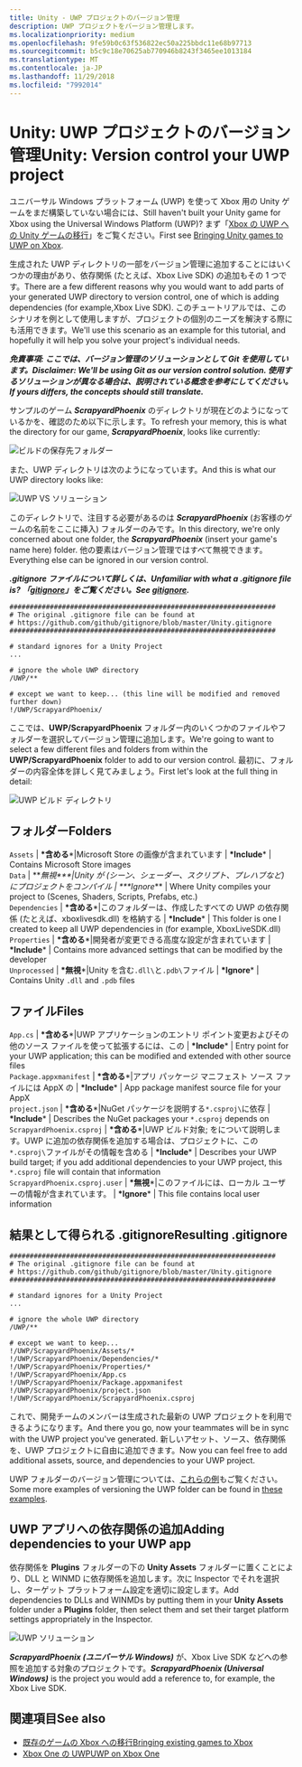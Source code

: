 ```yaml
---
title: Unity - UWP プロジェクトのバージョン管理
description: UWP プロジェクトをバージョン管理します。
ms.localizationpriority: medium
ms.openlocfilehash: 9fe59b0c63f536822ec50a225bbdc11e68b97713
ms.sourcegitcommit: b5c9c18e70625ab770946b8243f3465ee1013184
ms.translationtype: MT
ms.contentlocale: ja-JP
ms.lasthandoff: 11/29/2018
ms.locfileid: "7992014"
---
```

# <a name="unity-version-control-your-uwp-project"></a><span data-ttu-id="ca9aa-103">Unity: UWP プロジェクトのバージョン管理</span><span class="sxs-lookup"><span data-stu-id="ca9aa-103">Unity: Version control your UWP project</span></span>

<span data-ttu-id="ca9aa-104">ユニバーサル Windows プラットフォーム (UWP) を使って Xbox 用の Unity ゲームをまだ構築していない場合には、</span><span class="sxs-lookup"><span data-stu-id="ca9aa-104">Still haven't built your Unity game for Xbox using the Universal Windows Platform (UWP)?</span></span>  <span data-ttu-id="ca9aa-105">まず「[Xbox の UWP への Unity ゲームの移行](development-lanes-unity.md)」をご覧ください。</span><span class="sxs-lookup"><span data-stu-id="ca9aa-105">First see [Bringing Unity games to UWP on Xbox](development-lanes-unity.md).</span></span>

<span data-ttu-id="ca9aa-106">生成された UWP ディレクトリの一部をバージョン管理に追加することにはいくつかの理由があり、依存関係 (たとえば、Xbox Live SDK) の追加もその 1 つです。</span><span class="sxs-lookup"><span data-stu-id="ca9aa-106">There are a few different reasons why you would want to add parts of your generated UWP directory to version control, one of which is adding dependencies (for example,Xbox Live SDK).</span></span>  <span data-ttu-id="ca9aa-107">このチュートリアルでは、このシナリオを例として使用しますが、プロジェクトの個別のニーズを解決する際にも活用できます。</span><span class="sxs-lookup"><span data-stu-id="ca9aa-107">We'll use this scenario as an example for this tutorial, and hopefully it will help you solve your project's individual needs.</span></span>

***<span data-ttu-id="ca9aa-108">免責事項: ここでは、バージョン管理のソリューションとして Git を使用しています。</span><span class="sxs-lookup"><span data-stu-id="ca9aa-108">Disclaimer: We'll be using Git as our version control solution.</span></span>  <span data-ttu-id="ca9aa-109">使用するソリューションが異なる場合は、説明されている概念を参考にしてください。</span><span class="sxs-lookup"><span data-stu-id="ca9aa-109">If yours differs, the concepts should still translate.</span></span>***

<span data-ttu-id="ca9aa-110">サンプルのゲーム ***ScrapyardPhoenix*** のディレクトリが現在どのようになっているかを、確認のため以下に示します。</span><span class="sxs-lookup"><span data-stu-id="ca9aa-110">To refresh your memory, this is what the directory for our game, ***ScrapyardPhoenix***, looks like currently:</span></span>

![ビルドの保存先フォルダー](images/build-destination.png)

<span data-ttu-id="ca9aa-112">また、UWP ディレクトリは次のようになっています。</span><span class="sxs-lookup"><span data-stu-id="ca9aa-112">And this is what our UWP directory looks like:</span></span>

![UWP VS ソリューション](images/uwp-vs-solution.png)

<span data-ttu-id="ca9aa-114">このディレクトリで、注目する必要があるのは ***ScrapyardPhoenix*** (お客様のゲームの名前をここに挿入) フォルダーのみです。</span><span class="sxs-lookup"><span data-stu-id="ca9aa-114">In this directory, we're only concerned about one folder, the ***ScrapyardPhoenix*** (insert your game's name here) folder.</span></span>  <span data-ttu-id="ca9aa-115">他の要素はバージョン管理ではすべて無視できます。</span><span class="sxs-lookup"><span data-stu-id="ca9aa-115">Everything else can be ignored in our version control.</span></span>

***<span data-ttu-id="ca9aa-116">.gitignore ファイルについて詳しくは、</span><span class="sxs-lookup"><span data-stu-id="ca9aa-116">Unfamiliar with what a .gitignore file is?</span></span>  <span data-ttu-id="ca9aa-117">「[gitignore](https://git-scm.com/docs/gitignore)」をご覧ください。</span><span class="sxs-lookup"><span data-stu-id="ca9aa-117">See [gitignore](https://git-scm.com/docs/gitignore).</span></span>***

    ##################################################################
    # The original .gitignore file can be found at
    # https://github.com/github/gitignore/blob/master/Unity.gitignore
    ##################################################################

    # standard ignores for a Unity Project
    ...

    # ignore the whole UWP directory
    /UWP/**

    # except we want to keep... (this line will be modified and removed further down)
    !/UWP/ScrapyardPhoenix/

<span data-ttu-id="ca9aa-118">ここでは、**UWP/ScrapyardPhoenix** フォルダー内のいくつかのファイルやフォルダーを選択してバージョン管理に追加します。</span><span class="sxs-lookup"><span data-stu-id="ca9aa-118">We're going to want to select a few different files and folders from within the **UWP/ScrapyardPhoenix** folder to add to our version control.</span></span>  <span data-ttu-id="ca9aa-119">最初に、フォルダーの内容全体を詳しく見てみましょう。</span><span class="sxs-lookup"><span data-stu-id="ca9aa-119">First let's look at the full thing in detail:</span></span>

![UWP ビルド ディレクトリ](images/uwp-build-directory.png)  

## <a name="folders"></a><span data-ttu-id="ca9aa-121">フォルダー</span><span class="sxs-lookup"><span data-stu-id="ca9aa-121">Folders</span></span>  

`Assets`<span data-ttu-id="ca9aa-122"> | **\*含める**\*|Microsoft Store の画像が含まれています</span><span class="sxs-lookup"><span data-stu-id="ca9aa-122"> | **\*Include*** | Contains Microsoft Store images</span></span>  
`Data`<span data-ttu-id="ca9aa-123">   | \*\**無視\*\*\*|Unity が (シーン、シェーダー、スクリプト、プレハブなど) にプロジェクトをコンパイル</span><span class="sxs-lookup"><span data-stu-id="ca9aa-123">   | \*\*\*Ignore*\*\* | Where Unity compiles your project to (Scenes, Shaders, Scripts, Prefabs, etc.)</span></span>  
`Dependencies`<span data-ttu-id="ca9aa-124"> | **\*含める**\*|このフォルダーは、作成したすべての UWP の依存関係 (たとえば、xboxlivesdk.dll) を格納する</span><span class="sxs-lookup"><span data-stu-id="ca9aa-124"> | **\*Include*** | This folder is one I created to keep all UWP dependencies in (for example, XboxLiveSDK.dll)</span></span>  
`Properties`<span data-ttu-id="ca9aa-125"> | **\*含める**\*|開発者が変更できる高度な設定が含まれています</span><span class="sxs-lookup"><span data-stu-id="ca9aa-125"> | **\*Include*** | Contains more advanced settings that can be modified by the developer</span></span>  
`Unprocessed`<span data-ttu-id="ca9aa-126"> | **\*無視**\*|Unity を含む`.dll\`と`.pdb\`ファイル</span><span class="sxs-lookup"><span data-stu-id="ca9aa-126"> | **\*Ignore*** | Contains Unity `.dll` and `.pdb` files</span></span>  

## <a name="files"></a><span data-ttu-id="ca9aa-127">ファイル</span><span class="sxs-lookup"><span data-stu-id="ca9aa-127">Files</span></span>  

`App.cs`<span data-ttu-id="ca9aa-128"> | **\*含める**\*|UWP アプリケーションのエントリ ポイント変更およびその他のソース ファイルを使って拡張するには、この</span><span class="sxs-lookup"><span data-stu-id="ca9aa-128"> | **\*Include*** | Entry point for your UWP application; this can be modified and extended with other source files</span></span>  
`Package.appxmanifest`<span data-ttu-id="ca9aa-129"> | **\*含める**\*|アプリ パッケージ マニフェスト ソース ファイルには AppX の</span><span class="sxs-lookup"><span data-stu-id="ca9aa-129"> | **\*Include*** | App package manifest source file for your AppX</span></span>  
`project.json`<span data-ttu-id="ca9aa-130"> | **\*含める**\*|NuGet パッケージを説明する`*.csproj\`に依存</span><span class="sxs-lookup"><span data-stu-id="ca9aa-130"> | **\*Include*** | Describes the NuGet packages your `*.csproj` depends on</span></span>  
`ScrapyardPhoenix.csproj`<span data-ttu-id="ca9aa-131"> | **\*含める**\*|UWP ビルド対象; をについて説明します。UWP に追加の依存関係を追加する場合は、プロジェクトに、この`*.csproj\`ファイルがその情報を含める</span><span class="sxs-lookup"><span data-stu-id="ca9aa-131"> | **\*Include*** | Describes your UWP build target; if you add additional dependencies to your UWP project, this `*.csproj` file will contain that information</span></span>  
`ScrapyardPhoenix.csproj.user`<span data-ttu-id="ca9aa-132"> | **\*無視**\*|このファイルには、ローカル ユーザーの情報が含まれています。</span><span class="sxs-lookup"><span data-stu-id="ca9aa-132"> | **\*Ignore*** | This file contains local user information</span></span>

## <a name="resulting-gitignore"></a><span data-ttu-id="ca9aa-133">結果として得られる .gitignore</span><span class="sxs-lookup"><span data-stu-id="ca9aa-133">Resulting .gitignore</span></span>

    ##################################################################
    # The original .gitignore file can be found at
    # https://github.com/github/gitignore/blob/master/Unity.gitignore
    ##################################################################

    # standard ignores for a Unity Project
    ...

    # ignore the whole UWP directory
    /UWP/**

    # except we want to keep...
    !/UWP/ScrapyardPhoenix/Assets/*
    !/UWP/ScrapyardPhoenix/Dependencies/*
    !/UWP/ScrapyardPhoenix/Properties/*
    !/UWP/ScrapyardPhoenix/App.cs
    !/UWP/ScrapyardPhoenix/Package.appxmanifest
    !/UWP/ScrapyardPhoenix/project.json
    !/UWP/ScrapyardPhoenix/ScrapyardPhoenix.csproj

<span data-ttu-id="ca9aa-134">これで、開発チームのメンバーは生成された最新の UWP プロジェクトを利用できるようになります。</span><span class="sxs-lookup"><span data-stu-id="ca9aa-134">And there you go, now your teammates will be in sync with the UWP project you've generated.</span></span> <span data-ttu-id="ca9aa-135">新しいアセット、ソース、依存関係を、UWP プロジェクトに自由に追加できます。</span><span class="sxs-lookup"><span data-stu-id="ca9aa-135">Now you can feel free to add additional assets, source, and dependencies to your UWP project.</span></span>

<span data-ttu-id="ca9aa-136">UWP フォルダーのバージョン管理については、[これらの例](https://bitbucket.org/Unity-Technologies/windowsstoreappssamples/overview)もご覧ください。</span><span class="sxs-lookup"><span data-stu-id="ca9aa-136">Some more examples of versioning the UWP folder can be found in [these examples](https://bitbucket.org/Unity-Technologies/windowsstoreappssamples/overview).</span></span>

## <a name="adding-dependencies-to-your-uwp-app"></a><span data-ttu-id="ca9aa-137">UWP アプリへの依存関係の追加</span><span class="sxs-lookup"><span data-stu-id="ca9aa-137">Adding dependencies to your UWP app</span></span>

<span data-ttu-id="ca9aa-138">依存関係を **Plugins** フォルダーの下の **Unity Assets** フォルダーに置くことにより、DLL と WINMD に依存関係を追加します。次に Inspector でそれを選択し、ターゲット プラットフォーム設定を適切に設定します。</span><span class="sxs-lookup"><span data-stu-id="ca9aa-138">Add dependencies to DLLs and WINMDs by putting them in your **Unity Assets** folder under a **Plugins** folder, then select them and set their target platform settings appropriately in the Inspector.</span></span>

![UWP ソリューション](images/uwp-solution.PNG)

<span data-ttu-id="ca9aa-140">***ScrapyardPhoenix (ユニバーサル Windows)*** が、Xbox Live SDK などへの参照を追加する対象のプロジェクトです。</span><span class="sxs-lookup"><span data-stu-id="ca9aa-140">***ScrapyardPhoenix (Universal Windows)*** is the project you would add a reference to, for example, the Xbox Live SDK.</span></span>

## <a name="see-also"></a><span data-ttu-id="ca9aa-141">関連項目</span><span class="sxs-lookup"><span data-stu-id="ca9aa-141">See also</span></span>
- [<span data-ttu-id="ca9aa-142">既存のゲームの Xbox への移行</span><span class="sxs-lookup"><span data-stu-id="ca9aa-142">Bringing existing games to Xbox</span></span>](development-lanes-landing.md)
- [<span data-ttu-id="ca9aa-143">Xbox One の UWP</span><span class="sxs-lookup"><span data-stu-id="ca9aa-143">UWP on Xbox One</span></span>](index.md)
